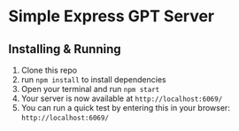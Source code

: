 # Simple Express GPT Server

## Installing & Running
1)  Clone this repo
2) run `npm install` to install dependencies 
3) Open your terminal and run `npm start`
4) Your server is now available at `http://localhost:6069/`
4) You can run a quick test by entering this in your browser: `http://localhost:6069/`
